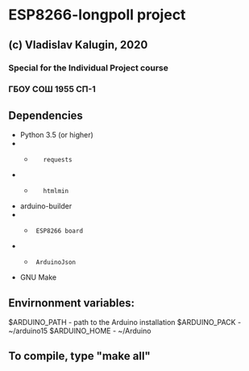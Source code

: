 # ESP8266-longpoll project
## (c) Vladislav Kalugin, 2020

### Special for the Individual Project course 
### ГБОУ СОШ 1955 СП-1

## Dependencies
*    Python 3.5 (or higher)
* *        requests
* *        htmlmin
    
*    arduino-builder
* *      ESP8266 board
* *      ArduinoJson
    
*    GNU Make

## Envirnonment variables:

$ARDUINO_PATH - path to the Arduino installation
$ARDUINO_PACK - ~/arduino15
$ARDUINO_HOME - ~/Arduino

## To compile, type "make all"